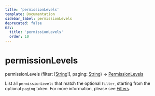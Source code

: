 ```yaml
---
title: 'permissionLevels'
template: Documentation
sidebar_label: permissionLevels
deprecated: false
nav:
  title: 'permissionLevels'
  order: 10
---
```


# permissionLevels

<div className="pb-4 font-roboto-slab text-lg"><span className="font-bold">permissionLevels</span> <span style={{'fontWeight':400,'fontSize':'0.85em'}}>(filter: [<a href="/guardrails/docs/reference/graphql/scalar/String">String</a>!], paging: <a href="/guardrails/docs/reference/graphql/scalar/String">String</a>) &rarr; <a href="/guardrails/docs/reference/graphql/object/PermissionLevels">PermissionLevels</a></span>
</div>



List all `permissionLevels` that match the optional `filter`, starting from the optional `paging` token. For more information, please see [Filters](https://turbot.com/guardrails/docs/reference/filter).